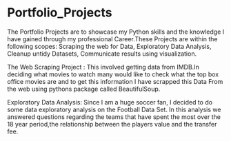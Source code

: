 # Portfolio_Projects
The Portfolio Projects are to showcase my Python skills and the knowledge I have gained through my professional Career.These Projects are within the following scopes:
    Scraping the web for Data,
    Exploratory Data Analysis, 
    Cleanup untidy Datasets,
    Communicate results using visualization.
    
 The Web Scraping Project : This involved getting data from IMDB.In deciding what movies to watch many would like to check what the top box office movies are and to get this information I have scrapped this Data From the web using pythons package called BeautifulSoup. 
 
Exploratory Data Analysis: Since I am a huge soccer fan, I decided to do some data exploratory analysis on the Football Data Set. In this analysis we answered questions regarding the teams that have spent the most over the 18 year period,the relationship between the players value and the transfer fee.
